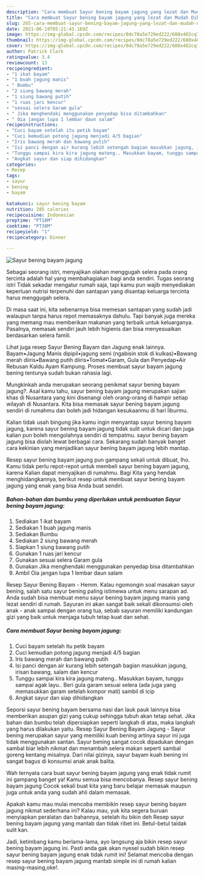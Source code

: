 ```yaml
---
description: "Cara membuat Sayur bening bayam jagung yang lezat dan Mudah Dibuat"
title: "Cara membuat Sayur bening bayam jagung yang lezat dan Mudah Dibuat"
slug: 265-cara-membuat-sayur-bening-bayam-jagung-yang-lezat-dan-mudah-dibuat
date: 2021-06-19T05:21:43.169Z
image: https://img-global.cpcdn.com/recipes/0dc78a5e729ed222/680x482cq70/sayur-bening-bayam-jagung-foto-resep-utama.jpg
thumbnail: https://img-global.cpcdn.com/recipes/0dc78a5e729ed222/680x482cq70/sayur-bening-bayam-jagung-foto-resep-utama.jpg
cover: https://img-global.cpcdn.com/recipes/0dc78a5e729ed222/680x482cq70/sayur-bening-bayam-jagung-foto-resep-utama.jpg
author: Patrick Clark
ratingvalue: 3.4
reviewcount: 13
recipeingredient:
- "1 ikat bayam"
- "1 buah jagung manis"
- " Bumbu"
- "2 siung bawang merah"
- "1 siung bawang putih"
- "1 ruas jari kencur"
- "sesuai selera Garam gula"
- " Jika menghendaki menggunakan penyedap bisa ditambahkan"
- " Oia jangan lupa 1 lembar daun salam"
recipeinstructions:
- "Cuci bayam setelah itu petik bayam"
- "Cuci kemudian potong jagung menjadi 4/5 bagian"
- "Iris bawang merah dan bawang putih"
- "Isi panci dengan air kurang lebih setengah bagian masukkan jagung, irisan bawang, salam dan kencur"
- "Tunggu sampai kira kira jagung mateng.. Masukkan bayam, tunggu sampai agak layu.. Beri gula garam sesuai selera (ada juga yang memasukkan garam setelah kompor mati) sambil di icip"
- "Angkat sayur dan siap dihidangkan"
categories:
- Resep
tags:
- sayur
- bening
- bayam

katakunci: sayur bening bayam 
nutrition: 285 calories
recipecuisine: Indonesian
preptime: "PT18M"
cooktime: "PT38M"
recipeyield: "1"
recipecategory: Dinner

---
```



![Sayur bening bayam jagung](https://img-global.cpcdn.com/recipes/0dc78a5e729ed222/680x482cq70/sayur-bening-bayam-jagung-foto-resep-utama.jpg)

Sebagai seorang istri, menyajikan olahan menggugah selera pada orang tercinta adalah hal yang membahagiakan bagi anda sendiri. Tugas seorang istri Tidak sekadar mengatur rumah saja, tapi kamu pun wajib menyediakan keperluan nutrisi terpenuhi dan santapan yang disantap keluarga tercinta harus menggugah selera.

Di masa  saat ini, kita sebenarnya bisa memesan santapan yang sudah jadi walaupun tanpa harus repot memasaknya dahulu. Tapi banyak juga mereka yang memang mau memberikan makanan yang terbaik untuk keluarganya. Pasalnya, memasak sendiri jauh lebih higienis dan bisa menyesuaikan berdasarkan selera famili. 

Lihat juga resep Sayur Bening Bayam dan Jagung enak lainnya. Bayam•Jagung Manis dipipil•jagung semi (ngabisin stok di kulkas)•Bawang merah diiris•Bawang putih diiris•Tomat•Garam, Gula dan Penyedap•Air Rebusan Kaldu Ayam Kampung. Proses membuat sayur bayam jagung bening tentunya sudah bukan rahasia lagi.

Mungkinkah anda merupakan seorang penikmat sayur bening bayam jagung?. Asal kamu tahu, sayur bening bayam jagung merupakan sajian khas di Nusantara yang kini disenangi oleh orang-orang di hampir setiap wilayah di Nusantara. Kita bisa memasak sayur bening bayam jagung sendiri di rumahmu dan boleh jadi hidangan kesukaanmu di hari liburmu.

Kalian tidak usah bingung jika kamu ingin menyantap sayur bening bayam jagung, karena sayur bening bayam jagung tidak sulit untuk dicari dan juga kalian pun boleh mengolahnya sendiri di tempatmu. sayur bening bayam jagung bisa diolah lewat berbagai cara. Sekarang sudah banyak banget cara kekinian yang menjadikan sayur bening bayam jagung lebih mantap.

Resep sayur bening bayam jagung pun gampang sekali untuk dibuat, lho. Kamu tidak perlu repot-repot untuk membeli sayur bening bayam jagung, karena Kalian dapat menyajikan di rumahmu. Bagi Kita yang hendak menghidangkannya, berikut resep untuk membuat sayur bening bayam jagung yang enak yang bisa Anda buat sendiri.

<!--inarticleads1-->

##### Bahan-bahan dan bumbu yang diperlukan untuk pembuatan Sayur bening bayam jagung:

1. Sediakan 1 ikat bayam
1. Sediakan 1 buah jagung manis
1. Sediakan  Bumbu
1. Sediakan 2 siung bawang merah
1. Siapkan 1 siung bawang putih
1. Gunakan 1 ruas jari kencur
1. Gunakan sesuai selera Garam gula
1. Gunakan  Jika menghendaki menggunakan penyedap bisa ditambahkan
1. Ambil  Oia jangan lupa 1 lembar daun salam


Resep Sayur Bening Bayam - Hemm. Kalau ngomongin soal masakan sayur bening, salah satu sayur bening paling istimewa untuk menu sarapan ad. Anda sudah bisa membuat menu sayur bening bayam jagung manis yang lezat sendiri di rumah. Sayuran ini akan sangat baik sekali dikonsumsi oleh anak - anak sampai dengan orang tua, sebab sayuran memiliki kandungan gizi yang baik untuk menjaga tubuh tetap kuat dan sehat. 

<!--inarticleads2-->

##### Cara membuat Sayur bening bayam jagung:

1. Cuci bayam setelah itu petik bayam
1. Cuci kemudian potong jagung menjadi 4/5 bagian
1. Iris bawang merah dan bawang putih
1. Isi panci dengan air kurang lebih setengah bagian masukkan jagung, irisan bawang, salam dan kencur
1. Tunggu sampai kira kira jagung mateng.. Masukkan bayam, tunggu sampai agak layu.. Beri gula garam sesuai selera (ada juga yang memasukkan garam setelah kompor mati) sambil di icip
1. Angkat sayur dan siap dihidangkan


Seporsi sayur bening bayam bersama nasi dan lauk pauk lainnya bisa memberikan asupan gizi yang cukup sehingga tubuh akan tetap sehat. Jika bahan dan bumbu telah dipersiapkan seperti langkah di atas, maka langkah yang harus dilakukan yaitu. Resep Sayur Bening Bayam Jagung - Sayur bening merupakan sayur yang memiliki kuah bening artinya sayur ini juga tidak menggunakan santan. Sayur bening sangat cocok dipadukan dengan sambal biar lebih nikmat dan menambah selera makan seperti sambal goreng kentang misalnya. Dari nilai gizinya, sayur bayam kuah bening ini sangat bagus di konsumsi anak anak balita. 

Wah ternyata cara buat sayur bening bayam jagung yang enak tidak rumit ini gampang banget ya! Kamu semua bisa mencobanya. Resep sayur bening bayam jagung Cocok sekali buat kita yang baru belajar memasak maupun juga untuk anda yang sudah ahli dalam memasak.

Apakah kamu mau mulai mencoba membikin resep sayur bening bayam jagung nikmat sederhana ini? Kalau mau, yuk kita segera buruan menyiapkan peralatan dan bahannya, setelah itu bikin deh Resep sayur bening bayam jagung yang mantab dan tidak ribet ini. Betul-betul taidak sulit kan. 

Jadi, ketimbang kamu berlama-lama, ayo langsung aja bikin resep sayur bening bayam jagung ini. Pasti anda gak akan nyesel sudah bikin resep sayur bening bayam jagung enak tidak rumit ini! Selamat mencoba dengan resep sayur bening bayam jagung mantab simple ini di rumah kalian masing-masing,oke!.

